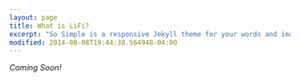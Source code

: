 ```yaml
---
layout: page
title: What is LiFi?
excerpt: "So Simple is a responsive Jekyll theme for your words and images."
modified: 2014-08-08T19:44:38.564948-04:00
---
```


_Coming Soon!_